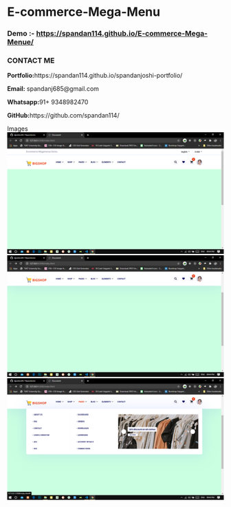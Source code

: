 # E-commerce-Mega-Menu 

### Demo  :- https://spandan114.github.io/E-commerce-Mega-Menue/


<h3>CONTACT ME </h3>
<div>
    <p><b>Portfolio:</b>https://spandan114.github.io/spandanjoshi-portfolio/</p>
</div
<div>
    <p><b>Email:</b> spandanj685@gmail.com </p>
</div>
<div>
    <p><b>Whatsapp:</b>91+ 9348982470 </p>
</div>
<div>
    <p><b>GitHub:</b>https://github.com/spandan114/</p>
</div
  
  <h3> Images </h3>

<img src="https://raw.githubusercontent.com/spandan114/E-commerce-Mega-Menue/master/img/git/Screenshot%20(94).png" alt="ecommerce mega menu image" >

<img src="https://raw.githubusercontent.com/spandan114/E-commerce-Mega-Menue/master/img/git/Screenshot%20(95).png" alt="ecommerce mega menu image" >

<img src="https://raw.githubusercontent.com/spandan114/E-commerce-Mega-Menue/master/img/git/Screenshot%20(96).png" alt="ecommerce mega menu image" >
